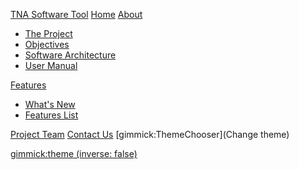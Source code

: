 [TNA Software Tool](https://tnasoftwaretool.engr.oregonstate.edu/TNAtoolAPI-Webapp "TNA Software Tool") 
[Home](index.md)
[About]()

  * [The Project](project.md)
  * [Objectives](objectives.md)
  * [Software Architecture](architecture.md)  
  * [User Manual](manual.md)
  
  
[Features]()

 * [What's New](newfeatures.md)
 * [Features List](features.md)

[Project Team](team.md)
[Contact Us](contact.md)
[gimmick:ThemeChooser](Change theme)

[gimmick:theme (inverse: false)](flatly)